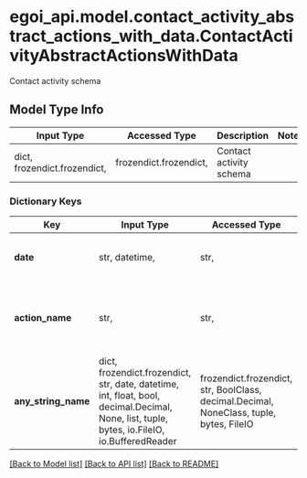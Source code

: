 # egoi_api.model.contact_activity_abstract_actions_with_data.ContactActivityAbstractActionsWithData

Contact activity schema

## Model Type Info
Input Type | Accessed Type | Description | Notes
------------ | ------------- | ------------- | -------------
dict, frozendict.frozendict,  | frozendict.frozendict,  | Contact activity schema | 

### Dictionary Keys
Key | Input Type | Accessed Type | Description | Notes
------------ | ------------- | ------------- | ------------- | -------------
**date** | str, datetime,  | str,  | The date and time | [optional] value must conform to RFC-3339 date-time
**action_name** | str,  | str,  | Action name | [optional] must be one of ["email_click", "push_click", "web_push_click", ] 
**any_string_name** | dict, frozendict.frozendict, str, date, datetime, int, float, bool, decimal.Decimal, None, list, tuple, bytes, io.FileIO, io.BufferedReader | frozendict.frozendict, str, BoolClass, decimal.Decimal, NoneClass, tuple, bytes, FileIO | any string name can be used but the value must be the correct type | [optional]

[[Back to Model list]](../../README.md#documentation-for-models) [[Back to API list]](../../README.md#documentation-for-api-endpoints) [[Back to README]](../../README.md)

